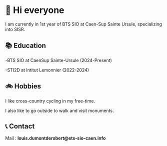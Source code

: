 <h1>👋 Hi everyone </h1>

<p>I am currently in 1st year of BTS SIO at Caen-Sup Sainte Ursule, specializing into SISR.




</p>
<h2>📚 Education</h2>
<p>-BTS SIO at CaenSup Sainte-Ursule (2024-Present)</p>
<p>-STI2D at Intitut Lemonnier (2022-2024)</p>

<h2>🚲 Hobbies </h2>

<p>I like cross-country cycling in my free-time.</p>
<p>I also like to go outside to walk and visit monuments.</p>



<h2>📞 Contact </h2>
<p>Mail : <b>louis.dumontderobert@sts-sio-caen.info</b></p>
